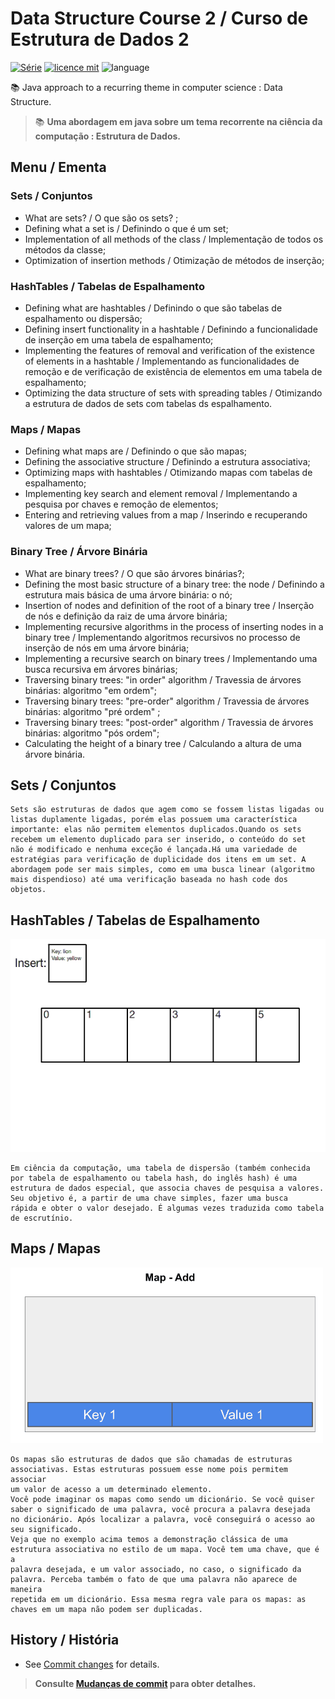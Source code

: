 # Data Structure Course 2 / Curso de Estrutura de Dados 2
[![Série](https://img.shields.io/badge/lramon2001-DataStructure-orange)](https://github.com/lramon2001/EstruturaDeDadosEalgoritmos)
[![licence mit](https://img.shields.io/badge/licence-MIT-blue.svg)](https://github.com/lramon2001/EstruturaDeDadosEalgoritmos/blob/main/LICENSE)
![language](https://img.shields.io/badge/java-only-yellow)

:books: Java approach to a recurring theme in computer science : Data Structure. 
> :books: **Uma abordagem em java sobre um tema recorrente na ciência da computação : Estrutura de Dados.**

## Menu / Ementa
### Sets / Conjuntos
- What are sets? / O que são os sets? ;
- Defining what a set is / Definindo o que é um set;
- Implementation of all methods of the class / Implementação de todos os métodos da classe;
- Optimization of insertion methods / Otimização de métodos de inserção; 

### HashTables / Tabelas de Espalhamento
- Defining what are hashtables / Definindo o que são tabelas de espalhamento ou dispersão;
- Defining insert functionality in a hashtable / Definindo a funcionalidade de inserção em uma tabela de espalhamento;
- Implementing the features of removal and verification of the existence of elements in a hashtable / Implementando as funcionalidades de remoção e de verificação de existência de elementos em uma tabela de espalhamento;
- Optimizing the data structure of sets with spreading tables / Otimizando a estrutura de dados de sets com tabelas ds espalhamento.

### Maps / Mapas
- Defining what maps are / Definindo o que são mapas;
- Defining the associative structure / Definindo a estrutura associativa;
- Optimizing maps with hashtables / Otimizando mapas com tabelas de espalhamento;
- Implementing key search and element removal / Implementando a pesquisa por chaves e remoção de elementos;
- Entering and retrieving values from a map / Inserindo e recuperando valores de um mapa;

### Binary Tree / Árvore Binária
- What are binary trees? / O que são árvores binárias?;
- Defining the most basic structure of a binary tree: the node / Definindo a estrutura mais básica de uma árvore binária: o nó;
- Insertion of nodes and definition of the root of a binary tree / Inserção de nós e definição da raiz de uma árvore binária;
- Implementing recursive algorithms in the process of inserting nodes in a binary tree / Implementando algoritmos recursivos no processo de inserção de nós em uma árvore binária;
- Implementing a recursive search on binary trees / Implementando uma busca recursiva em árvores binárias;
- Traversing binary trees: "in order" algorithm / Travessia de árvores binárias: algoritmo "em ordem";
- Traversing binary trees: "pre-order" algorithm / Travessia de árvores binárias: algoritmo "pré ordem" ;
- Traversing binary trees: "post-order" algorithm / Travessia de árvores binárias: algoritmo "pós ordem";
- Calculating the height of a binary tree / Calculando a altura de uma árvore binária.

## Sets / Conjuntos
```
Sets são estruturas de dados que agem como se fossem listas ligadas ou listas duplamente ligadas, porém elas possuem uma característica
importante: elas não permitem elementos duplicados.Quando os sets recebem um elemento duplicado para ser inserido, o conteúdo do set 
não é modificado e nenhuma exceção é lançada.Há uma variedade de estratégias para verificação de duplicidade dos itens em um set. A 
abordagem pode ser mais simples, como em uma busca linear (algoritmo mais dispendioso) até uma verificação baseada no hash code dos 
objetos.
```
## HashTables / Tabelas de Espalhamento
![gif](https://github.com/lramon2001/EstruturaDeDados2/blob/main/hashtable.gif)
```
Em ciência da computação, uma tabela de dispersão (também conhecida por tabela de espalhamento ou tabela hash, do inglês hash) é uma 
estrutura de dados especial, que associa chaves de pesquisa a valores. Seu objetivo é, a partir de uma chave simples, fazer uma busca
rápida e obter o valor desejado. É algumas vezes traduzida como tabela de escrutínio.
```
## Maps / Mapas
![gif](https://github.com/lramon2001/EstruturaDeDados2/blob/main/map.gif)
```
Os mapas são estruturas de dados que são chamadas de estruturas associativas. Estas estruturas possuem esse nome pois permitem associar
um valor de acesso a um determinado elemento.
Você pode imaginar os mapas como sendo um dicionário. Se você quiser saber o significado de uma palavra, você procura a palavra desejada 
no dicionário. Após localizar a palavra, você conseguirá o acesso ao seu significado.
Veja que no exemplo acima temos a demonstração clássica de uma estrutura associativa no estilo de um mapa. Você tem uma chave, que é a 
palavra desejada, e um valor associado, no caso, o significado da palavra. Perceba também o fato de que uma palavra não aparece de maneira 
repetida em um dicionário. Essa mesma regra vale para os mapas: as chaves em um mapa não podem ser duplicadas.
```


## History / História
- See [Commit changes](https://github.com/lramon2001/EstruturaDeDados2/commits/main) for details.

> **Consulte [Mudanças de commit](https://github.com/lramon2001/EstruturaDeDados2/commits/main) para obter detalhes.**
